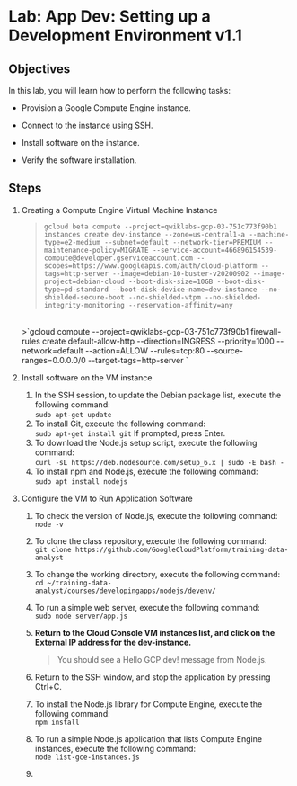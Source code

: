 # Lab: App Dev: Setting up a Development Environment v1.1 

## Objectives

In this lab, you will learn how to perform the following tasks:

   - Provision a Google Compute Engine instance.

   - Connect to the instance using SSH.

   - Install software on the instance.

   - Verify the software installation.

## Steps
1. Creating a Compute Engine Virtual Machine Instance
    >`gcloud beta compute --project=qwiklabs-gcp-03-751c773f90b1 instances create dev-instance --zone=us-central1-a --machine-type=e2-medium --subnet=default --network-tier=PREMIUM --maintenance-policy=MIGRATE --service-account=466896154539-compute@developer.gserviceaccount.com --scopes=https://www.googleapis.com/auth/cloud-platform --tags=http-server --image=debian-10-buster-v20200902 --image-project=debian-cloud --boot-disk-size=10GB --boot-disk-type=pd-standard --boot-disk-device-name=dev-instance --no-shielded-secure-boot --no-shielded-vtpm --no-shielded-integrity-monitoring --reservation-affinity=any
    `
    <br>
    >`gcloud compute --project=qwiklabs-gcp-03-751c773f90b1 firewall-rules create default-allow-http --direction=INGRESS --priority=1000 --network=default --action=ALLOW --rules=tcp:80 --source-ranges=0.0.0.0/0 --target-tags=http-server
    `
    <br>

   
2. Install software on the VM instance
   1. In the SSH session, to update the Debian package list, execute the following command:  
    `sudo apt-get update`
   2. To install Git, execute the following command:  
    `sudo apt-get install git`
         If prompted, press Enter.
   3. To download the Node.js setup script, execute the following command:  
    `curl -sL https://deb.nodesource.com/setup_6.x | sudo -E bash -`
   4. To install npm and Node.js, execute the following command:  
    `sudo apt install nodejs`

   
3. Configure the VM to Run Application Software
    1. To check the version of Node.js, execute the following command:  
     `node -v`
    2. To clone the class repository, execute the following command:  
     `git clone https://github.com/GoogleCloudPlatform/training-data-analyst`
    3. To change the working directory, execute the following command:  
     `cd ~/training-data-analyst/courses/developingapps/nodejs/devenv/`
    4. To run a simple web server, execute the following command:  
     `sudo node server/app.js`
    5. **Return to the Cloud Console VM instances list, and click on the External IP address for the dev-instance.**<br> 
        >You should see a Hello GCP dev! message from Node.js.

    6. Return to the SSH window, and stop the application by pressing Ctrl+C.  
    7. To install the Node.js library for Compute Engine, execute the following command:  
     `npm install`
    8. To run a simple Node.js application that lists Compute Engine instances, execute the following command:  
     `node list-gce-instances.js`
    9. 
    


